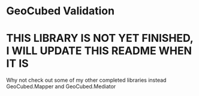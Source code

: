 # GeoCubed Validation

# THIS LIBRARY IS NOT YET FINISHED, I WILL UPDATE THIS README WHEN IT IS
Why not check out some of my other completed libraries instead GeoCubed.Mapper and GeoCubed.Mediator
